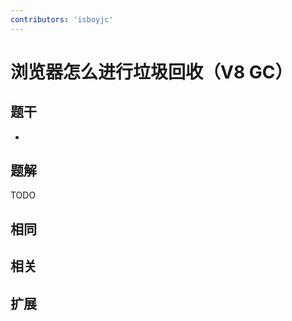 ```yaml
---
contributors: 'isboyjc'
---
```


# 浏览器怎么进行垃圾回收（V8 GC）

## 题干

- 



## 题解

<!-- ::: details 点我查看题解 -->

  TODO

<!-- ::: -->



## 相同


## 相关


## 扩展

